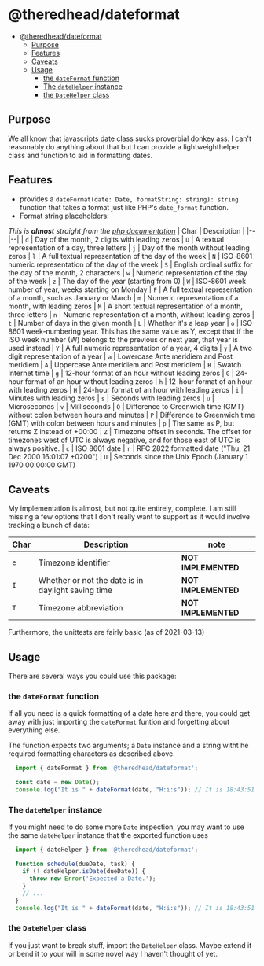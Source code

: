 # @theredhead/dateformat

- [@theredhead/dateformat](#theredheaddateformat)
  - [Purpose](#purpose)
  - [Features](#features)
  - [Caveats](#caveats)
  - [Usage](#usage)
    - [the `dateFormat` function](#the-dateformat-function)
    - [The `dateHelper` instance](#the-datehelper-instance)
    - [the `DateHelper` class](#the-datehelper-class)

## Purpose

We all know that javascripts date class sucks proverbial donkey ass. I can't reasonably do anything about that but I can provide a lightweighthelper class and function to aid in formatting dates.

## Features

- provides a `dateFormat(date: Date, formatString: string): string` function that takes a format just like PHP's `date_format` function.
- Format string placeholders:

_This is **almost** straight from the [php documentation](https://www.php.net/manual/en/datetime.format.php)_
| Char | Description |
|--|--|
| `d` | Day of the month, 2 digits with leading zeros
| `D` | A textual representation of a day, three letters
| `j` | Day of the month without leading zeros
| `l` | A full textual representation of the day of the week
| `N` | ISO-8601 numeric representation of the day of the week
| `S` | English ordinal suffix for the day of the month, 2 characters
| `w` | Numeric representation of the day of the week
| `z` | The day of the year (starting from 0)
| `W` | ISO-8601 week number of year, weeks starting on Monday
| `F` | A full textual representation of a month, such as January or March
| `m` | Numeric representation of a month, with leading zeros
| `M` | A short textual representation of a month, three letters
| `n` | Numeric representation of a month, without leading zeros
| `t` | Number of days in the given month
| `L` | Whether it's a leap year
| `o` | ISO-8601 week-numbering year. This has the same value as Y, except that if the ISO week number (W) belongs to the previous or next year, that year is used instead
| `Y` | A full numeric representation of a year, 4 digits
| `y` | A two digit representation of a year
| `a` | Lowercase Ante meridiem and Post meridiem
| `A` | Uppercase Ante meridiem and Post meridiem
| `B` | Swatch Internet time
| `g` | 12-hour format of an hour without leading zeros
| `G` | 24-hour format of an hour without leading zeros
| `h` | 12-hour format of an hour with leading zeros
| `H` | 24-hour format of an hour with leading zeros
| `i` | Minutes with leading zeros
| `s` | Seconds with leading zeros
| `u` | Microseconds
| `v` | Milliseconds
| `O` | Difference to Greenwich time (GMT) without colon between hours and minutes
| `P` | Difference to Greenwich time (GMT) with colon between hours and minutes
| `p` | The same as P, but returns Z instead of +00:00
| `Z` | Timezone offset in seconds. The offset for timezones west of UTC is always negative, and for those east of UTC is always positive.
| `c` | ISO 8601 date
| `r` | RFC 2822 formatted date ("Thu, 21 Dec 2000 16:01:07 +0200")
| `U` | Seconds since the Unix Epoch (January 1 1970 00:00:00 GMT)

## Caveats

My implementation is almost, but not quite entirely, complete. I am still missing a few options that I don't really want to support as it would involve tracking a bunch of data:

| Char | Description | note |
|--|--|--|
| `e` | Timezone identifier | **NOT IMPLEMENTED**
| `I` | Whether or not the date is in daylight saving time | **NOT IMPLEMENTED**
| `T` | Timezone abbreviation | **NOT IMPLEMENTED**

Furthermore, the unittests are fairly basic (as of 2021-03-13)

## Usage

There are several ways you could use this package:

### the `dateFormat` function

If all you need is a quick formatting of a date here and there, you could get away with just importing the `dateFormat` funtion and forgetting about everything else.

The function expects two arguments; a `Date` instance and a string witht he required formatting characters as described above.

```typescript
  import { dateFormat } from '@theredhead/dateformat';

  const date = new Date();
  console.log("It is " + dateFormat(date, "H:i:s")); // It is 18:43:51
```

### The `dateHelper` instance

If you might need to do some more `Date` inspection, you may want to use the same `dateHelper` instance that the exported function uses

```typescript
  import { dateHelper } from '@theredhead/dateformat';

  function schedule(dueDate, task) {
    if (! dateHelper.isDate(dueDate)) {
      throw new Error('Expected a Date.');
    }
    // ...
  }
  console.log("It is " + dateFormat(date, "H:i:s")); // It is 18:43:51
```

### the `DateHelper` class

If you just want to break stuff, import the `DateHelper` class. Maybe extend it or bend it to your will in some novel way I haven't thought of yet.
